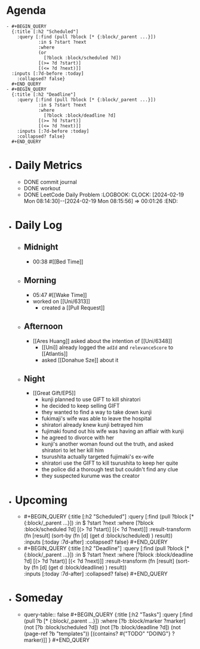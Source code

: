 # Agenda
	- #+BEGIN_QUERY
	  {:title [:h2 "Scheduled"]
	    :query [:find (pull ?block [* {:block/_parent ...}])
	            :in $ ?start ?next
	            :where
	            (or
	              [?block :block/scheduled ?d])
	            [(>= ?d ?start)]
	            [(<= ?d ?next)]]
	  :inputs [:7d-before :today]
	    :collapsed? false}
	  #+END_QUERY
	- #+BEGIN_QUERY
	  {:title [:h2 "Deadline"]
	    :query [:find (pull ?block [* {:block/_parent ...}])
	            :in $ ?start ?next
	            :where
	              [?block :block/deadline ?d]
	            [(>= ?d ?start)]
	            [(<= ?d ?next)]]
	    :inputs [:7d-before :today]
	    :collapsed? false}
	  #+END_QUERY
- # Daily Metrics
	- DONE commit journal
	- DONE workout
	- DONE LeetCode Daily Problem
	  :LOGBOOK:
	  CLOCK: [2024-02-19 Mon 08:14:30]--[2024-02-19 Mon 08:15:56] =>  00:01:26
	  :END:
- # Daily Log
	- ## Midnight
		- 00:38 #[[Bed Time]]
	- ## Morning
		- 05:47 #[[Wake Time]]
		- worked on [[Uni/6313]]
			- created a [[Pull Request]]
	- ## Afternoon
		- [[Ares Huang]] asked about the intention of [[Uni/6348]]
			- [[Uni]] already logged the `adId` and `relevanceScore` to [[Atlantis]]
			- asked [[Donahue Sze]] about it
	- ## Night
		- [[Great Gift/EP5]]
			- kunji planned to use GIFT to kill shiratori
			- he decided to keep selling GIFT
			- they wanted to find a way to take down kunji
			- fukimaji's wife was able to leave the hospital
			- shiratori already knew kunji betrayed him
			- fujimaki found out his wife was having an affiair with kunji
			- he agreed to divorce with her
			- kunji's another woman found out the truth, and asked shiratori to let her kill him
			- tsurushita actually targeted fujimaki's ex-wife
			- shiratori use the GIFT to kill tsurushita to keep her quite
			- the police did a thorough test but couldn't find any clue
			- they suspected kurume was the creator
- # Upcoming
	- #+BEGIN_QUERY
	  {:title [:h2 "Scheduled"]
	    :query [:find (pull ?block [* {:block/_parent ...}])
	            :in $ ?start ?next
	            :where
	              [?block :block/scheduled ?d]
	            [(> ?d ?start)]
	            [(< ?d ?next)]]
	  :result-transform (fn [result]
	                          (sort-by (fn [d]
	                                     (get d :block/scheduled) ) result))    
	  :inputs [:today :7d-after]
	    :collapsed? false}
	  #+END_QUERY
	- #+BEGIN_QUERY
	  {:title [:h2 "Deadline"]
	    :query [:find (pull ?block [* {:block/_parent ...}])
	            :in $ ?start ?next
	            :where
	              [?block :block/deadline ?d]
	            [(> ?d ?start)]
	            [(< ?d ?next)]]
	  :result-transform (fn [result]
	                          (sort-by (fn [d]
	                                     (get d :block/deadline) ) result))    
	  :inputs [:today :7d-after]
	    :collapsed? false}
	  #+END_QUERY
- # Someday
	- query-table:: false
	  #+BEGIN_QUERY
	  {:title [:h2 "Tasks"]
	   :query [:find (pull ?b [* {:block/_parent ...}])
	          :where
	          [?b :block/marker ?marker]
	          (not [?b :block/scheduled ?d])
	          (not [?b :block/deadline ?d])
	  (not (page-ref ?b "templates"))
	          [(contains? #{"TODO" "DOING"} ?marker)]]
	  }
	  #+END_QUERY